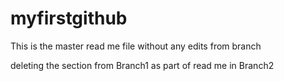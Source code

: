 # myfirstgithub

This is the master read me file without any edits from branch

deleting the section from Branch1 as part of read me in Branch2
